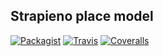 Strapieno place model
--------------------

[![Packagist](https://img.shields.io/packagist/dt/strapieno/str-nightclub-model.svg?maxAge=2592000)](https://packagist.org/packages/strapieno/str-nightclub-model) [![Travis](https://img.shields.io/travis/strapieno/str-nightclub-model/develop.svg?maxAge=2592000)](https://travis-ci.org/strapieno/str-nightclub-model) [![Coveralls](https://img.shields.io/coveralls/strapieno/str-nightclub-model/develop.svg?style=flat-square)](https://coveralls.io/github/strapieno/str-nightclub-model) 
